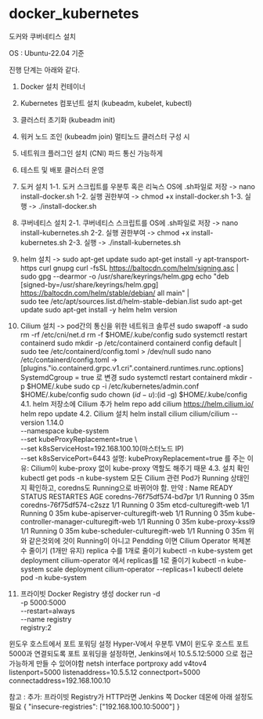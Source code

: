 # docker_kubernetes
도커와 쿠버네티스 설치

OS : Ubuntu-22.04 기준

진행 단계는 아래와 같다.
1. Docker 설치	컨테이너                                 
2. Kubernetes 컴포넌트 설치 (kubeadm, kubelet, kubectl)
3. 클러스터 초기화 (kubeadm init)	
4. 워커 노드 조인 (kubeadm join)	멀티노드 클러스터 구성 시	
5. 네트워크 플러그인 설치 (CNI)	파드 통신 가능하게	
6. 테스트 및 배포	클러스터 운영


1. 도커 설치
   1-1. 도커 스크립트를 우분투 혹은 리눅스 OS에 .sh파일로 저장
   -> nano install-docker.sh
   1-2. 실행 권한부여
   -> chmod +x install-docker.sh
   1-3. 실행
   -> ./install-docker.sh
   
2. 쿠버네티스 설치
   2-1. 쿠버네티스 스크립트를 OS에 .sh파일로 저장
   -> nano install-kubernetes.sh
   2-2. 실행 권한부여
   -> chmod +x install-kubernetes.sh
   2-3. 실행
   -> ./install-kubernetes.sh
3. helm 설치
   -> sudo apt-get update
      sudo apt-get install -y apt-transport-https curl gnupg
      curl -fsSL https://baltocdn.com/helm/signing.asc | sudo gpg --dearmor -o /usr/share/keyrings/helm.gpg
      echo "deb [signed-by=/usr/share/keyrings/helm.gpg] https://baltocdn.com/helm/stable/debian/ all main" | \
      sudo tee /etc/apt/sources.list.d/helm-stable-debian.list
      sudo apt-get update
      sudo apt-get install -y helm
      helm version
4. Cilium 설치
   -> pod간의 통신을 위한 네트워크 솔루션
      sudo swapoff -a
      sudo rm -rf /etc/cni/net.d
      rm -f $HOME/.kube/config
      sudo systemctl restart containerd
      sudo mkdir -p /etc/containerd
      containerd config default | sudo tee /etc/containerd/config.toml > /dev/null
      sudo nano /etc/containerd/config.toml
      -> [plugins."io.containerd.grpc.v1.cri".containerd.runtimes.runc.options]
        SystemdCgroup = true 로 변경
      sudo systemctl restart containerd
      mkdir -p $HOME/.kube
      sudo cp -i /etc/kubernetes/admin.conf $HOME/.kube/config
      sudo chown $(id -u):$(id -g) $HOME/.kube/config
      4.1. helm 저장소에 Cilium 추가
        helm repo add cilium https://helm.cilium.io/
        helm repo update
      4.2. Cilium 설치
        helm install cilium cilium/cilium --version 1.14.0 \
        --namespace kube-system \
        --set kubeProxyReplacement=true \  
        --set k8sServiceHost=192.168.100.10(마스터노드 IP) \
        --set k8sServicePort=6443
       설명: kubeProxyReplacement=true 를 주는 이유: Cilium이 kube-proxy 없이 kube-proxy 역할도 해주기 때문
      4.3. 설치 확인
      kubectl get pods -n kube-system
      모든 Cilium 관련 Pod가 Running 상태인지 확인하고, coredns도 Running으로 바뀌어야 함.
      만약 :
         Name                                      READY   STATUS    RESTARTES  AGE
         coredns-76f75df574-bd7pr                  1/1     Running   0          35m
         coredns-76f75df574-c2szz                  1/1     Running   0          35m
         etcd-culturegift-web                      1/1     Running   0          35m
         kube-apiserver-culturegift-web            1/1     Running   0          35m
         kube-controller-manager-culturegift-web   1/1     Running   0          35m
         kube-proxy-kssl9                          1/1     Running   0          35m
         kube-scheduler-culturegift-web            1/1     Running   0          35m
      위와 같은것외에 것이 Running이 아니고 Pendding 이면
      Cilium Operator 복제본 수 줄이기 (1개만 유지)  replica 수를 1개로 줄이기
      kubectl -n kube-system get deployment cilium-operator
      에서 replicas를 1로 줄이기
      kubectl -n kube-system scale deployment cilium-operator --replicas=1 
      kubectl delete pod <Name> -n kube-system
5. 프라이빗 Docker Registry 생성
docker run -d \
  -p 5000:5000 \
  --restart=always \
  --name registry \
  registry:2

윈도우 호스트에서 포트 포워딩 설정
Hyper-V에서 우분투 VM이 윈도우 호스트 포트 5000과 연결되도록 포트 포워딩을 설정하면,
Jenkins에서 10.5.5.12:5000 으로 접근 가능하게 만들 수 있어야함
netsh interface portproxy add v4tov4 listenport=5000 listenaddress=10.5.5.12 connectport=5000 connectaddress=192.168.100.10

참고 : 추가: 프라이빗 Registry가 HTTP라면
Jenkins 쪽 Docker 데몬에 아래 설정도 필요
{
  "insecure-registries": ["192.168.100.10:5000"]
}
   
